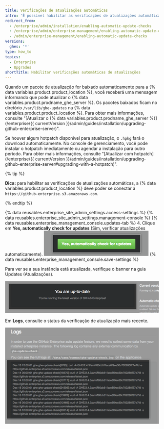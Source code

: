 ```yaml
---
title: Verificações de atualizações automáticas
intro: 'É possível habilitar as verificações de atualizações automáticas para que a {% data variables.product.product_location %} verifique e baixe as versões mais recentes do {% data variables.product.prodname_ghe_server %}.'
redirect_from:
  - /enterprise/admin/installation/enabling-automatic-update-checks
  - /enterprise/admin/enterprise-management/enabling-automatic-update-checks
  - /admin/enterprise-management/enabling-automatic-update-checks
versions:
  ghes: '*'
type: how_to
topics:
  - Enterprise
  - Upgrades
shortTitle: Habilitar verificações automáticas de atualizações
---
```


Quando um pacote de atualização for baixado automaticamente para a {% data variables.product.product_location %}, você receberá uma mensagem informando que pode atualizar o {% data variables.product.prodname_ghe_server %}. Os pacotes baixados ficam no diretório `/var/lib/ghe-updates` na {% data variables.product.product_location %}. Para obter mais informações, consulte "[Atualizar o {% data variables.product.prodname_ghe_server %}](/enterprise/{{ currentVersion }}/admin/guides/installation/upgrading-github-enterprise-server)".

Se houver algum hotpatch disponível para atualização, o `.hpkg` fará o download automaticamente. No console de gerenciamento, você pode instalar o hotpatch imediatamente ou agendar a instalação para outro período. Para obter mais informações, consulte "[Atualizar com hotpatch](/enterprise/{{ currentVersion }}/admin/guides/installation/upgrading-github-enterprise-server#upgrading-with-a-hotpatch)".

{% tip %}

**Dica:** para habilitar as verificações de atualizações automáticas, a {% data variables.product.product_location %} deve poder se conectar a `https://github-enterprise.s3.amazonaws.com`.

{% endtip %}

{% data reusables.enterprise_site_admin_settings.access-settings %}
{% data reusables.enterprise_site_admin_settings.management-console %}
{% data reusables.enterprise_management_console.updates-tab %}
4. Clique em **Yes, automatically check for updates** (Sim, verificar atualizações automaticamente). ![Botão para habilitar atualizações automáticas](/assets/images/enterprise/management-console/enable_updates_button.png)
{% data reusables.enterprise_management_console.save-settings %}

Para ver se a sua instância está atualizada, verifique o banner na guia Updates (Atualizações).

![Banner indicativo da versão do GitHub Enterprise Server](/assets/images/enterprise/management-console/up-to-date-banner.png)

Em **Logs**, consulte o status da verificação de atualização mais recente.

![Logs para atualização](/assets/images/enterprise/management-console/update-log.png)
